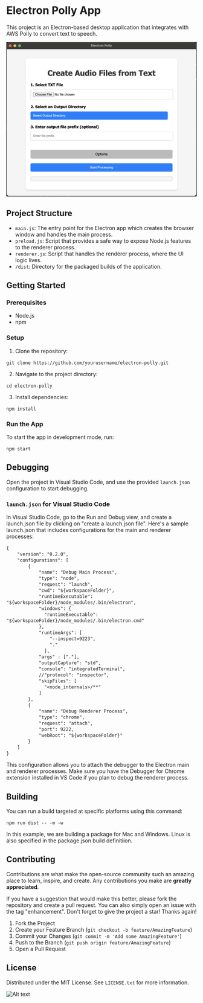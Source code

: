 # Electron Polly App

This project is an Electron-based desktop application that integrates with AWS Polly to convert text to speech.

![Alt text](/icons/screenshot.png?raw=true "Electron Polly")

## Project Structure

- `main.js`: The entry point for the Electron app which creates the browser window and handles the main process.
- `preload.js`: Script that provides a safe way to expose Node.js features to the renderer process.
- `renderer.js`: Script that handles the renderer process, where the UI logic lives.
- `/dist`: Directory for the packaged builds of the application.

## Getting Started

### Prerequisites

- Node.js
- npm

### Setup

1. Clone the repository:
```
git clone https://github.com/yourusername/electron-polly.git
```
2. Navigate to the project directory:
```
cd electron-polly
```
3. Install dependencies:
```
npm install
```
### Run the App

To start the app in development mode, run:
```
npm start
```
## Debugging

Open the project in Visual Studio Code, and use the provided `launch.json` configuration to start debugging.

### `launch.json` for Visual Studio Code

In Visual Studio Code, go to the Run and Debug view, and create a launch.json file by clicking on "create a launch.json file". Here's a sample launch.json that includes configurations for the main and renderer processes:

```
{
    "version": "0.2.0",
    "configurations": [
        {
            "name": "Debug Main Process",
            "type": "node",
            "request": "launch",
            "cwd": "${workspaceFolder}",
            "runtimeExecutable": "${workspaceFolder}/node_modules/.bin/electron",
            "windows": {
              "runtimeExecutable": "${workspaceFolder}/node_modules/.bin/electron.cmd"
            },
            "runtimeArgs": [
                "--inspect=9223",
                "."
              ],
            "args" : ["."],
            "outputCapture": "std",
            "console": "integratedTerminal",
            //"protocol": "inspector",
            "skipFiles": [
              "<node_internals>/**"
            ]
        },
        {
            "name": "Debug Renderer Process",
            "type": "chrome",
            "request": "attach",
            "port": 9222,
            "webRoot": "${workspaceFolder}"
        }
    ]
}
```

This configuration allows you to attach the debugger to the Electron main and renderer processes. Make sure you have the Debugger for Chrome extension installed in VS Code if you plan to debug the renderer process.

## Building

You can run a build targeted at specific platforms using this command:
```
npm run dist -- -m -w
```
In this example, we are building a package for Mac and Windows. Linux is also specified in the package.json build definitiion.

## Contributing

Contributions are what make the open-source community such an amazing place to learn, inspire, and create. Any contributions you make are **greatly appreciated**.

If you have a suggestion that would make this better, please fork the repository and create a pull request. You can also simply open an issue with the tag "enhancement".
Don't forget to give the project a star! Thanks again!

1. Fork the Project
2. Create your Feature Branch (`git checkout -b feature/AmazingFeature`)
3. Commit your Changes (`git commit -m 'Add some AmazingFeature'`)
4. Push to the Branch (`git push origin feature/AmazingFeature`)
5. Open a Pull Request

## License

Distributed under the MIT License. See `LICENSE.txt` for more information.

![Alt text](/icons/logo.ico?raw=true "Electron Polly")

